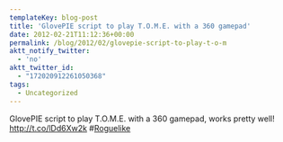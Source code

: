 ```yaml
---
templateKey: blog-post
title: 'GlovePIE script to play T.O.M.E. with a 360 gamepad'
date: 2012-02-21T11:12:36+00:00
permalink: /blog/2012/02/glovepie-script-to-play-t-o-m
aktt_notify_twitter:
  - 'no'
aktt_twitter_id:
  - "172020912261050368"
tags:
  - Uncategorized
---
```

GlovePIE script to play T.O.M.E. with a 360 gamepad, works pretty well! <a href="http://t.co/lDd6Xw2k" rel="nofollow">http://t.co/lDd6Xw2k</a> #[Roguelike](http://search.twitter.com/search?q=%23Roguelike)